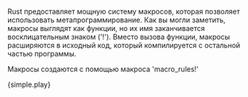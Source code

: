 Rust предоставляет мощную систему макросов, которая позволяет использовать метапрограммирование. Как вы могли заметить, макросы выглядят как функции, но их имя заканчивается восклицательным знаком ('!'). Вместо вызова функции, макросы расширяются в исходный код, который компилируется с остальной частью программы.

Макросы создаются с помощью макроса 'macro_rules!'

{simple.play}
